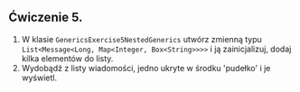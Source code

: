 ## Ćwiczenie 5.

1. W klasie `GenericsExercise5NestedGenerics` utwórz zmienną typu
   `List<Message<Long, Map<Integer, Box<String>>>>` i ją zainicjalizuj, dodaj kilka elementów do listy.
2. Wydobądź z listy wiadomości, jedno ukryte w środku 'pudełko' i je wyświetl.